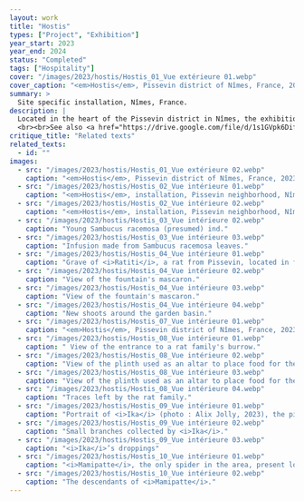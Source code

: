 ```yaml
---
layout: work
title: "Hostis"
types: ["Project", "Exhibition"]
year_start: 2023
year_end: 2024
status: "Completed"
tags: ["Hospitality"]
cover: "/images/2023/hostis/Hostis_01_Vue extérieure 01.webp"
cover_caption: "<em>Hostis</em>, Pissevin district of Nîmes, France, 2023 — External view."
summary: >
  Site specific installation, Nîmes, France.
description: |
  Located in the heart of the Pissevin district in Nîmes, the exhibition « Hostis » takes place in the former premises of a Muslim funeral home, far removed from the conventional universe of contemporary art. This neighborhood, a witness to the utopian architecture of the 1960s–70s « Grands Ensembles », is currently marked by degradation and drug trafficking. In this context, the location serves as the ideal backdrop for a unique metamorphosis. This space, awaiting demolition and originally chosen as a creative site, has been transformed into an unconventional indoor garden. It is not an ordinary garden: it emerges from soil mixed with plant debris, pigeon droppings, and concrete rubble. Plants from the surrounding area of the neighborhood were replanted with their original soil, containing other seeds, thus giving rise to unexpected new growth. These plants are also encouraged to reproduce within this semi-enclosed ecosystem, where I integrate myself as part of the life cycle of this space, attracting and fostering the presence of various living beings.
  <br><br>See also <a href="https://drive.google.com/file/d/1s1GVpk6DifbnWWJ1sl4virKyvYxGq0U8/view">List of resident species of <em>Hostis</em>, 2025 (FR)</a>
critique_title: "Related texts"
related_texts:
  - id: ""
images:
  - src: "/images/2023/hostis/Hostis_01_Vue extérieure 02.webp"
    caption: "<em>Hostis</em>, Pissevin district of Nîmes, France, 2023 — External view."
  - src: "/images/2023/hostis/Hostis_02_Vue intérieure 01.webp"
    caption: "<em>Hostis</em>, installation, Pissevin neighborhood, Nîmes, France, 2023."
  - src: "/images/2023/hostis/Hostis_02_Vue intérieure 02.webp"
    caption: "<em>Hostis</em>, installation, Pissevin neighborhood, Nîmes, France, 2023."
  - src: "/images/2023/hostis/Hostis_03_Vue intérieure 02.webp"
    caption: "Young Sambucus racemosa (presumed) ind."
  - src: "/images/2023/hostis/Hostis_03_Vue intérieure 03.webp"
    caption: "Infusion made from Sambucus racemosa leaves."
  - src: "/images/2023/hostis/Hostis_04_Vue intérieure 01.webp"
    caption: "Grave of <i>Ratiti</i>, a rat from Pissevin, located in front of the garden basin."
  - src: "/images/2023/hostis/Hostis_04_Vue intérieure 02.webp"
    caption: "View of the fountain's mascaron."
  - src: "/images/2023/hostis/Hostis_04_Vue intérieure 03.webp"
    caption: "View of the fountain's mascaron."
  - src: "/images/2023/hostis/Hostis_04_Vue intérieure 04.webp"
    caption: "New shoots around the garden basin."
  - src: "/images/2023/hostis/Hostis_07_Vue intérieure 01.webp"
    caption: "<em>Hostis</em>, Pissevin district of Nîmes, France, 2023."
  - src: "/images/2023/hostis/Hostis_08_Vue intérieure 01.webp"
    caption: " View of the entrance to a rat family's burrow."
  - src: "/images/2023/hostis/Hostis_08_Vue intérieure 02.webp"
    caption: "View of the plinth used as an altar to place food for the rat family."
  - src: "/images/2023/hostis/Hostis_08_Vue intérieure 03.webp"
    caption: "View of the plinth used as an altar to place food for the rat family."
  - src: "/images/2023/hostis/Hostis_08_Vue intérieure 04.webp"
    caption: "Traces left by the rat family."
  - src: "/images/2023/hostis/Hostis_09_Vue intérieure 01.webp"
    caption: "Portrait of <i>Ika</i> (photo : Alix Jolly, 2023), the pigeon who lived in the garden, and wall support where she liked to rest."
  - src: "/images/2023/hostis/Hostis_09_Vue intérieure 02.webp"
    caption: "Small branches collected by <i>Ika</i>."
  - src: "/images/2023/hostis/Hostis_09_Vue intérieure 03.webp"
    caption: "<i>Ika</i>’s droppings"
  - src: "/images/2023/hostis/Hostis_10_Vue intérieure 01.webp"
    caption: "<i>Mamipatte</i>, the only spider in the area, present long before the garden was installed."
  - src: "/images/2023/hostis/Hostis_10_Vue intérieure 02.webp"
    caption: "The descendants of <i>Mamipatte</i>."
---
```

